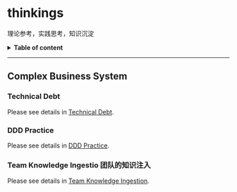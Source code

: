 # thinkings
理论参考，实践思考，知识沉淀

<details>
<summary><b>Table of content</b></summary>

## Table of content
   * [Complex Business System](#complex-business-system)
      * [Technical Debt](#technical-debt)
      * [DDD Practice](#ddd-practice)
      * [Team Knowledge Ingestion](#team-knowledge-ingestion)

</details>

----

## Complex Business System

### Technical Debt

Please see details in [Technical Debt](TechnicalDebt.md).

### DDD Practice

Please see details in [DDD Practice](DDD.md).

### Team Knowledge Ingestio 团队的知识注入

Please see details in [Team Knowledge Ingestion](TeamKnowledgeIngestion.md).
